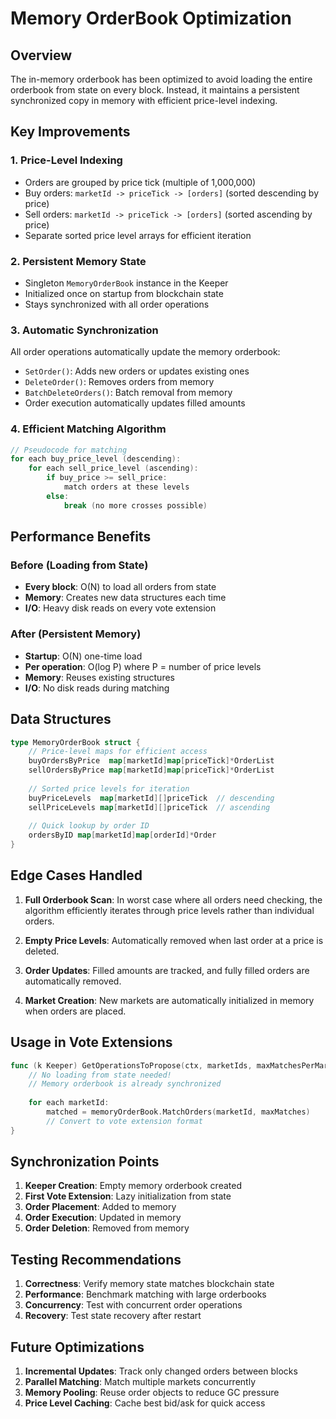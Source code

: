 # Memory OrderBook Optimization

## Overview
The in-memory orderbook has been optimized to avoid loading the entire orderbook from state on every block. Instead, it maintains a persistent synchronized copy in memory with efficient price-level indexing.

## Key Improvements

### 1. Price-Level Indexing
- Orders are grouped by price tick (multiple of 1,000,000) 
- Buy orders: `marketId -> priceTick -> [orders]` (sorted descending by price)
- Sell orders: `marketId -> priceTick -> [orders]` (sorted ascending by price)
- Separate sorted price level arrays for efficient iteration

### 2. Persistent Memory State
- Singleton `MemoryOrderBook` instance in the Keeper
- Initialized once on startup from blockchain state
- Stays synchronized with all order operations

### 3. Automatic Synchronization
All order operations automatically update the memory orderbook:
- `SetOrder()`: Adds new orders or updates existing ones
- `DeleteOrder()`: Removes orders from memory
- `BatchDeleteOrders()`: Batch removal from memory
- Order execution automatically updates filled amounts

### 4. Efficient Matching Algorithm
```go
// Pseudocode for matching
for each buy_price_level (descending):
    for each sell_price_level (ascending):
        if buy_price >= sell_price:
            match orders at these levels
        else:
            break (no more crosses possible)
```

## Performance Benefits

### Before (Loading from State)
- **Every block**: O(N) to load all orders from state
- **Memory**: Creates new data structures each time
- **I/O**: Heavy disk reads on every vote extension

### After (Persistent Memory)
- **Startup**: O(N) one-time load
- **Per operation**: O(log P) where P = number of price levels
- **Memory**: Reuses existing structures
- **I/O**: No disk reads during matching

## Data Structures

```go
type MemoryOrderBook struct {
    // Price-level maps for efficient access
    buyOrdersByPrice  map[marketId]map[priceTick]*OrderList
    sellOrdersByPrice map[marketId]map[priceTick]*OrderList
    
    // Sorted price levels for iteration
    buyPriceLevels  map[marketId][]priceTick  // descending
    sellPriceLevels map[marketId][]priceTick  // ascending
    
    // Quick lookup by order ID
    ordersByID map[marketId]map[orderId]*Order
}
```

## Edge Cases Handled

1. **Full Orderbook Scan**: In worst case where all orders need checking, the algorithm efficiently iterates through price levels rather than individual orders.

2. **Empty Price Levels**: Automatically removed when last order at a price is deleted.

3. **Order Updates**: Filled amounts are tracked, and fully filled orders are automatically removed.

4. **Market Creation**: New markets are automatically initialized in memory when orders are placed.

## Usage in Vote Extensions

```go
func (k Keeper) GetOperationsToPropose(ctx, marketIds, maxMatchesPerMarket) {
    // No loading from state needed!
    // Memory orderbook is already synchronized
    
    for each marketId:
        matched = memoryOrderBook.MatchOrders(marketId, maxMatches)
        // Convert to vote extension format
}
```

## Synchronization Points

1. **Keeper Creation**: Empty memory orderbook created
2. **First Vote Extension**: Lazy initialization from state
3. **Order Placement**: Added to memory
4. **Order Execution**: Updated in memory
5. **Order Deletion**: Removed from memory

## Testing Recommendations

1. **Correctness**: Verify memory state matches blockchain state
2. **Performance**: Benchmark matching with large orderbooks
3. **Concurrency**: Test with concurrent order operations
4. **Recovery**: Test state recovery after restart

## Future Optimizations

1. **Incremental Updates**: Track only changed orders between blocks
2. **Parallel Matching**: Match multiple markets concurrently
3. **Memory Pooling**: Reuse order objects to reduce GC pressure
4. **Price Level Caching**: Cache best bid/ask for quick access